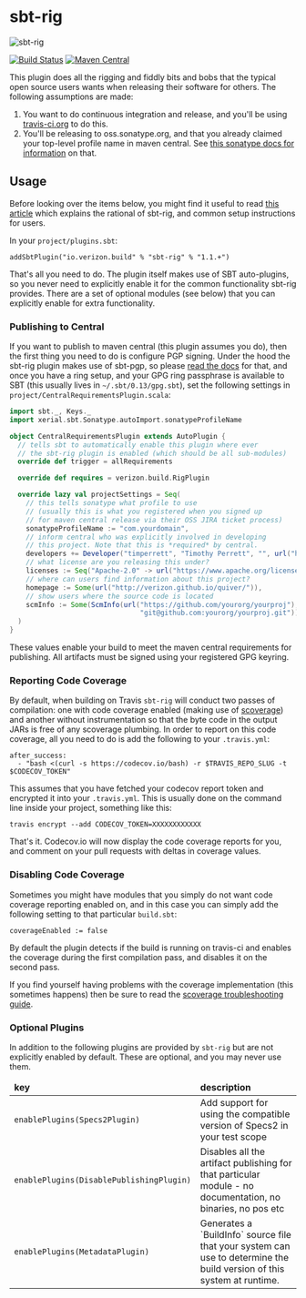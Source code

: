 # sbt-rig

![sbt-rig](docs/img/logo.png)

[![Build Status](https://travis-ci.org/Verizon/sbt-rig.svg?branch=master)](https://travis-ci.org/Verizon/sbt-rig)
[![Maven Central](https://maven-badges.herokuapp.com/maven-central/io.verizon.build/sbt-rig/badge.svg)](https://maven-badges.herokuapp.com/maven-central/io.verizon.build/sbt-rig)

This plugin does all the rigging and fiddly bits and bobs that the typical open source users wants when releasing their software for others. The following assumptions are made:

1. You want to do continuous integration and release, and you'll be using [travis-ci.org](https://travis-ci.org) to do this.
1. You'll be releasing to oss.sonatype.org, and that you already claimed your top-level profile name in maven central. See [this sonatype docs for information](http://central.sonatype.org/pages/ossrh-guide.html) on that.

## Usage

Before looking over the items below, you might find it useful to read [this article](http://timperrett.com/2016/10/02/continuous-delivery-for-scala-with-travisci/) which explains the rational of sbt-rig, and common setup instructions for users.

In your `project/plugins.sbt`:

```
addSbtPlugin("io.verizon.build" % "sbt-rig" % "1.1.+")
```

That's all you need to do. The plugin itself makes use of SBT auto-plugins, so you never need to explicitly enable it for the common functionality sbt-rig provides. There are a set of optional modules (see below) that you can explicitly enable for extra functionality.

### Publishing to Central

If you want to publish to maven central (this plugin assumes you do), then the first thing you need to do is configure PGP signing. Under the hood the sbt-rig plugin makes use of sbt-pgp, so please [read the docs](http://www.scala-sbt.org/sbt-pgp/) for that, and once you have a ring setup, and your GPG ring passphrase is available to SBT (this usually lives in `~/.sbt/0.13/gpg.sbt`), set the following settings in `project/CentralRequirementsPlugin.scala`:

```scala
import sbt._, Keys._
import xerial.sbt.Sonatype.autoImport.sonatypeProfileName

object CentralRequirementsPlugin extends AutoPlugin {
  // tells sbt to automatically enable this plugin where ever
  // the sbt-rig plugin is enabled (which should be all sub-modules)
  override def trigger = allRequirements

  override def requires = verizon.build.RigPlugin

  override lazy val projectSettings = Seq(
    // this tells sonatype what profile to use
    // (usually this is what you registered when you signed up
    // for maven central release via their OSS JIRA ticket process)
    sonatypeProfileName := "com.yourdomain",
    // inform central who was explicitly involved in developing
    // this project. Note that this is *required* by central.
    developers += Developer("timperrett", "Timothy Perrett", "", url("http://github.com/timperrett")),
    // what license are you releasing this under?
    licenses := Seq("Apache-2.0" -> url("https://www.apache.org/licenses/LICENSE-2.0.html")),
    // where can users find information about this project?
    homepage := Some(url("http://verizon.github.io/quiver/")),
    // show users where the source code is located
    scmInfo := Some(ScmInfo(url("https://github.com/yourorg/yourproj"),
                                "git@github.com:yourorg/yourproj.git"))
  )
}
```

These values enable your build to meet the maven central requirements for publishing. All artifacts must be signed using your registered GPG keyring.

### Reporting Code Coverage

By default, when building on Travis `sbt-rig` will conduct two passes of compilation: one with code coverage enabled (making use of [scoverage](https://github.com/scoverage/sbt-scoverage)) and another without instrumentation so that the byte code in the output JARs is free of any scoverage plumbing. In order to report on this code coverage, all you need to do is add the following to your `.travis.yml`:

```
after_success:
  - "bash <(curl -s https://codecov.io/bash) -r $TRAVIS_REPO_SLUG -t $CODECOV_TOKEN"

```

This assumes that you have fetched your codecov report token and encrypted it into your `.travis.yml`. This is usually done on the command line inside your project, something like this:

```
travis encrypt --add CODECOV_TOKEN=XXXXXXXXXXXX
```

That's it. Codecov.io will now display the code coverage reports for you, and comment on your pull requests with deltas in coverage values.

### Disabling Code Coverage

Sometimes you might have modules that you simply do not want code coverage reporting enabled on, and in this case you can simply add the following setting to that particular `build.sbt`:

```
coverageEnabled := false
```

By default the plugin detects if the build is running on travis-ci and enables the coverage during the first compilation pass, and disables it on the second pass.

If you find yourself having problems with the coverage implementation (this sometimes happens) then be sure to read the [scoverage troubleshooting guide](https://github.com/scoverage/sbt-scoverage#exclude-classes-and-packages).

### Optional Plugins

In addition to the following plugins are provided by `sbt-rig` but are not explicitly enabled by default. These are optional, and you may never use them.

<table>
  <thead>
    <tr>
      <td><strong>key</strong></td>
      <td><strong>description</strong></td>
    </tr>
  </thead>
  <tbody>
    <tr>
      <td><code>enablePlugins(Specs2Plugin)</code></td>
      <td>Add support for using the compatible version of Specs2 in your test scope</td>
    </tr>
    <tr>
      <td><code>enablePlugins(DisablePublishingPlugin)</code></td>
      <td>Disables all the artifact publishing for that particular module - no documentation, no binaries, no pos etc</td>
    </tr>
    <tr>
      <td><code>enablePlugins(MetadataPlugin)</code></td>
      <td>Generates a `BuildInfo` source file that your system can use to determine the build version of this system at runtime.</td>
    </tr>
  </tbody>
</table>

